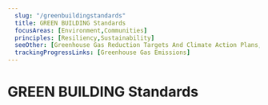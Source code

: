 ```yaml
---
  slug: "/greenbuildingstandards"
  title: GREEN BUILDING Standards
  focusAreas: [Environment,Communities]
  principles: [Resiliency,Sustainability]
  seeOther: [Greenhouse Gas Reduction Targets And Climate Action Plans,Alternative Energy Ordinance]
  trackingProgressLinks: [Greenhouse Gas Emissions]
---
```

# GREEN BUILDING Standards